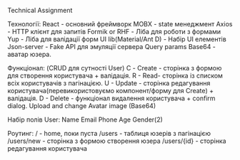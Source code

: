 Technical Assignment


Технології:
React - основний фреймворк
MOBX - state менеджмент 
Axios - HTTP клієнт для запитів
Formik or RHF - Ліба для роботи з формами
Yup - Ліба для валідації форм 
UI lib(Material/Ant D) - Набір UI елементів
Json-server - Fake API для эмуляції сервера
Query params
Base64 - аватар юзера.


Функціонал:
(CRUD для сутності User)
С - Create - сторінка з формою для створення користувача + валідація.
R - Read- сторінка із списком всіх користувачів з пагінацією.
U - Update - сторінка редагування користувача(перевикористовуємо компонент/форму для Create) + валідація.
D - Delete - функціонал видалення користувача + confirm dialog.
Upload and change Avatar image (Base64)

Набір полів User:
Name
Email
Phone
Age
Gender(2)

Роутинг:
/  -  home, поки пуста
/users - таблиця юзерів з пагінацією
/users/new - сторінка з формою створення юзера
/users/{id} - сторінка редагування користувача


